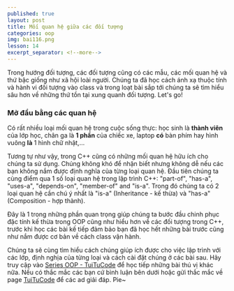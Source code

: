 ```yaml
---
published: true
layout: post
title: Mối quan hệ giữa các đối tượng
categories: oop
img: bai116.png
lesson: 14
excerpt_separator: <!--more-->
---
```

Trong hướng đối tượng, các đối tượng cũng có các mẫu, các mối quan hệ và thứ bậc giống như xã hội loài người. Chúng ta đã học cách ánh xạ thuộc tính và hành vi đối tượng vào class và trong loạt bài sắp tới chúng ta sẽ tìm hiểu sâu hơn về những thứ tồn tại xung quanh đối tượng. Let's go!
### Mở đầu bằng các quan hệ
Có rất nhiều loại mối quan hệ trong cuộc sống thực: học sinh là **thành viên** của lớp học, chân ga là **1 phần** của chiếc xe, laptop **có** bàn phím hay hình vuông **là** 1 hình chữ nhật,...

Tương tự như vậy, trong C++ cũng có những mối quan hệ hữu ích cho chúng ta sử dụng. Chúng không khó để nhận biết nhưng không dễ nếu các bạn không nắm được định nghĩa của từng loại quan hệ. Đầu tiên chúng ta cùng điểm qua 1 số loại quan hệ trong lập trình C++: "part-of", "has-a", "uses-a", "depends-on", "member-of" and "is-a". Trong đó chúng ta có 2 loại quan hệ cần chú ý nhất là "is-a" (Inheritance - kế thừa) và "has-a" (Composition - hợp thành).

Đây là 1 trong những phần quan trọng giúp chúng ta bước đầu chinh phục đặc tính kế thừa trong OOP cũng như hiểu hơn về các đối tượng trong C++, trước khi học các bài kế tiếp đảm bảo bạn đã học hết những bài trước cũng như nắm được cơ bản về cách class vận hành.

Chúng ta sẽ cùng tìm hiểu cách chúng giúp ích được cho việc lập trình với các lớp, định nghịa của từng loại và cách cài đặt chúng ở các bài sau. Hãy truy cập vào [Series OOP - TuiTuCode](https://tuitucode.github.io/cpp/oop/) để học tiếp những bài thú vị khác nữa. Nếu có thắc mắc các bạn cứ bình luận bên dưới hoặc gửi thắc mắc về page [TuiTuCode](https://www.facebook.com/shareAboutIT/) để các ad giải đáp. Pie~

